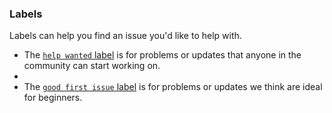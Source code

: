 ### Labels

Labels can help you find an issue you'd like to help with.

- The [`help wanted` label](https://github.com/codinasion/codinasion/issues?q=is%3Aopen+is%3Aissue+label%3A%22help+wanted%22) is for problems or updates that anyone in the community can start working on.
- 
- The [`good first issue` label](https://github.com/codinasion/codinasion/issues?q=is%3Aopen+is%3Aissue+label%3A%22good+first+issue%22) is for problems or updates we think are ideal for beginners.
